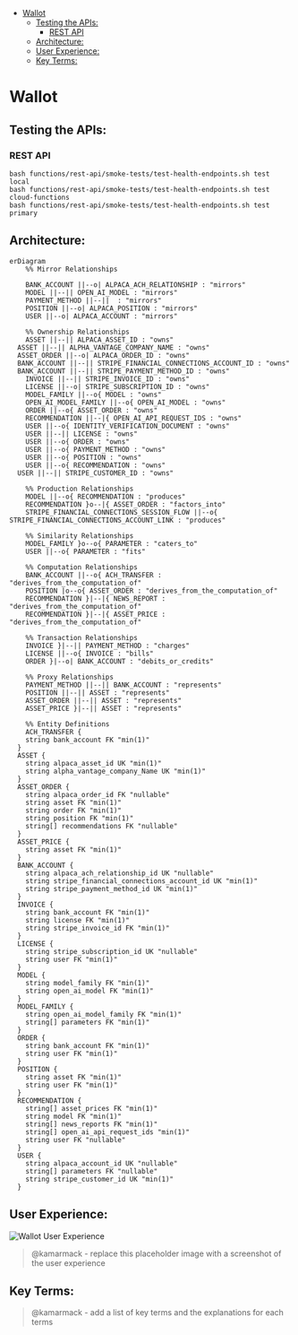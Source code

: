 <!-- START doctoc generated TOC please keep comment here to allow auto update -->
<!-- DON'T EDIT THIS SECTION, INSTEAD RE-RUN doctoc TO UPDATE -->

- [Wallot](#wallot)
  - [Testing the APIs:](#testing-the-apis)
    - [REST API](#rest-api)
  - [Architecture:](#architecture)
  - [User Experience:](#user-experience)
  - [Key Terms:](#key-terms)

<!-- END doctoc generated TOC please keep comment here to allow auto update -->

# Wallot

## Testing the APIs:

### REST API

```
bash functions/rest-api/smoke-tests/test-health-endpoints.sh test local
bash functions/rest-api/smoke-tests/test-health-endpoints.sh test cloud-functions
bash functions/rest-api/smoke-tests/test-health-endpoints.sh test primary
```

## Architecture:

```mermaid
erDiagram
	%% Mirror Relationships

	BANK_ACCOUNT ||--o| ALPACA_ACH_RELATIONSHIP : "mirrors"
	MODEL ||--|| OPEN_AI_MODEL : "mirrors"
	PAYMENT_METHOD ||--||  : "mirrors"
	POSITION ||--o| ALPACA_POSITION : "mirrors"
	USER ||--o| ALPACA_ACCOUNT : "mirrors"

	%% Ownership Relationships
	ASSET ||--|| ALPACA_ASSET_ID : "owns"
  ASSET ||--|| ALPHA_VANTAGE_COMPANY_NAME : "owns"
  ASSET_ORDER ||--o| ALPACA_ORDER_ID : "owns"
  BANK_ACCOUNT ||--|| STRIPE_FINANCIAL_CONNECTIONS_ACCOUNT_ID : "owns"
  BANK_ACCOUNT ||--|| STRIPE_PAYMENT_METHOD_ID : "owns"
	INVOICE ||--|| STRIPE_INVOICE_ID : "owns"
	LICENSE ||--o| STRIPE_SUBSCRIPTION_ID : "owns"
	MODEL_FAMILY ||--o{ MODEL : "owns"
	OPEN_AI_MODEL_FAMILY ||--o{ OPEN_AI_MODEL : "owns"
	ORDER ||--o{ ASSET_ORDER : "owns"
	RECOMMENDATION ||--|{ OPEN_AI_API_REQUEST_IDS : "owns"
	USER ||--o{ IDENTITY_VERIFICATION_DOCUMENT : "owns"
	USER ||--|| LICENSE : "owns"
	USER ||--o{ ORDER : "owns"
	USER ||--o{ PAYMENT_METHOD : "owns"
	USER ||--o{ POSITION : "owns"
	USER ||--o{ RECOMMENDATION : "owns"
  USER ||--|| STRIPE_CUSTOMER_ID : "owns"

	%% Production Relationships
	MODEL ||--o{ RECOMMENDATION : "produces"
	RECOMMENDATION }o--|{ ASSET_ORDER : "factors_into"
	STRIPE_FINANCIAL_CONNECTIONS_SESSION_FLOW ||--o{ STRIPE_FINANCIAL_CONNECTIONS_ACCOUNT_LINK : "produces"

	%% Similarity Relationships
	MODEL_FAMILY }o--o{ PARAMETER : "caters_to"
	USER ||--o{ PARAMETER : "fits"

	%% Computation Relationships
	BANK_ACCOUNT ||--o{ ACH_TRANSFER : "derives_from_the_computation_of"
	POSITION |o--o{ ASSET_ORDER : "derives_from_the_computation_of"
	RECOMMENDATION }|--|{ NEWS_REPORT : "derives_from_the_computation_of"
	RECOMMENDATION }|--|{ ASSET_PRICE : "derives_from_the_computation_of"

	%% Transaction Relationships
	INVOICE }|--|| PAYMENT_METHOD : "charges"
	LICENSE ||--o{ INVOICE : "bills"
	ORDER }|--o| BANK_ACCOUNT : "debits_or_credits"

	%% Proxy Relationships
	PAYMENT_METHOD ||--|| BANK_ACCOUNT : "represents"
	POSITION ||--|| ASSET : "represents"
	ASSET_ORDER ||--|| ASSET : "represents"
	ASSET_PRICE }|--|| ASSET : "represents"

	%% Entity Definitions
	ACH_TRANSFER {
    string bank_account FK "min(1)"
  }
  ASSET {
    string alpaca_asset_id UK "min(1)"
    string alpha_vantage_company_Name UK "min(1)"
  }
  ASSET_ORDER {
    string alpaca_order_id FK "nullable"
    string asset FK "min(1)"
    string order FK "min(1)"
    string position FK "min(1)"
    string[] recommendations FK "nullable"
  }
  ASSET_PRICE {
    string asset FK "min(1)"
  }
  BANK_ACCOUNT {
    string alpaca_ach_relationship_id UK "nullable"
    string stripe_financial_connections_account_id UK "min(1)"
    string stripe_payment_method_id UK "min(1)"
  }
  INVOICE {
    string bank_account FK "min(1)"
    string license FK "min(1)"
    string stripe_invoice_id FK "min(1)"
  }
  LICENSE {
    string stripe_subscription_id UK "nullable"
    string user FK "min(1)"
  }
  MODEL {
    string model_family FK "min(1)"
    string open_ai_model FK "min(1)"
  }
  MODEL_FAMILY {
    string open_ai_model_family FK "min(1)"
    string[] parameters FK "min(1)"
  }
  ORDER {
    string bank_account FK "min(1)"
    string user FK "min(1)"
  }
  POSITION {
    string asset FK "min(1)"
    string user FK "min(1)"
  }
  RECOMMENDATION {
    string[] asset_prices FK "min(1)"
    string model FK "min(1)"
    string[] news_reports FK "min(1)"
    string[] open_ai_api_request_ids "min(1)"
    string user FK "nullable"
  }
  USER {
    string alpaca_account_id UK "nullable"
    string[] parameters FK "nullable"
    string stripe_customer_id UK "min(1)"
  }
```

## User Experience:

![Wallot User Experience](readme-media/wallot-user-experience.png)

> @kamarmack - replace this placeholder image with a screenshot of the user experience

## Key Terms:

> @kamarmack - add a list of key terms and the explanations for each terms
